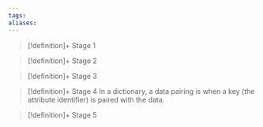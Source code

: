 ```yaml
---
tags:
aliases:
---
```


> [!definition]+ Stage 1
>

> [!definition]+ Stage 2
>

> [!definition]+ Stage 3
>

> [!definition]+ Stage 4
> In a dictionary, a data pairing is when a key (the attribute identifier) is paired with the data.

> [!definition]+ Stage 5
>



